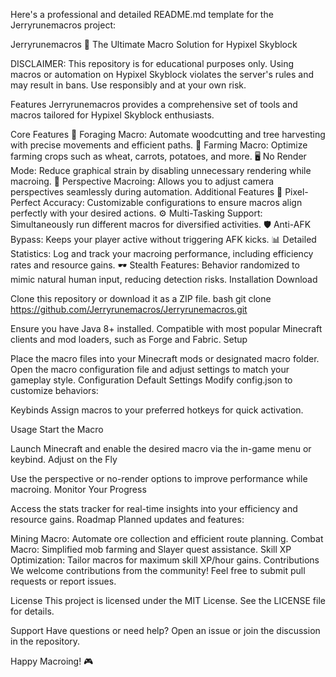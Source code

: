 
Here's a professional and detailed README.md template for the Jerryrunemacros project:

Jerryrunemacros
🚀 The Ultimate Macro Solution for Hypixel Skyblock

DISCLAIMER: This repository is for educational purposes only. Using macros or automation on Hypixel Skyblock violates the server's rules and may result in bans. Use responsibly and at your own risk.

Features
Jerryrunemacros provides a comprehensive set of tools and macros tailored for Hypixel Skyblock enthusiasts.

Core Features
🌳 Foraging Macro: Automate woodcutting and tree harvesting with precise movements and efficient paths.
🌾 Farming Macro: Optimize farming crops such as wheat, carrots, potatoes, and more.
🖥️ No Render Mode: Reduce graphical strain by disabling unnecessary rendering while macroing.
🔄 Perspective Macroing: Allows you to adjust camera perspectives seamlessly during automation.
Additional Features
🎯 Pixel-Perfect Accuracy: Customizable configurations to ensure macros align perfectly with your desired actions.
⚙️ Multi-Tasking Support: Simultaneously run different macros for diversified activities.
🛡️ Anti-AFK Bypass: Keeps your player active without triggering AFK kicks.
📊 Detailed Statistics: Log and track your macroing performance, including efficiency rates and resource gains.
🕶️ Stealth Features: Behavior randomized to mimic natural human input, reducing detection risks.
Installation
Download

Clone this repository or download it as a ZIP file.
bash
git clone https://github.com/Jerryrunemacros/Jerryrunemacros.git  

Ensure you have Java 8+ installed.
Compatible with most popular Minecraft clients and mod loaders, such as Forge and Fabric.
Setup

Place the macro files into your Minecraft mods or designated macro folder.
Open the macro configuration file and adjust settings to match your gameplay style.
Configuration
Default Settings
Modify config.json to customize behaviors:


Keybinds
Assign macros to your preferred hotkeys for quick activation.

Usage
Start the Macro

Launch Minecraft and enable the desired macro via the in-game menu or keybind.
Adjust on the Fly

Use the perspective or no-render options to improve performance while macroing.
Monitor Your Progress

Access the stats tracker for real-time insights into your efficiency and resource gains.
Roadmap
Planned updates and features:

 Mining Macro: Automate ore collection and efficient route planning.
 Combat Macro: Simplified mob farming and Slayer quest assistance.
 Skill XP Optimization: Tailor macros for maximum skill XP/hour gains.
Contributions
We welcome contributions from the community! Feel free to submit pull requests or report issues.

License
This project is licensed under the MIT License. See the LICENSE file for details.

Support
Have questions or need help? Open an issue or join the discussion in the repository.

Happy Macroing! 🎮
